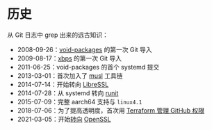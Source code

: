 # 历史

从 Git 日志中 grep 出来的远古知识：

- 2008-09-26：[void-packages](https://github.com/void-linux/void-packages) 的第一次 Git 导入
- 2009-08-17：[xbps](https://github.com/void-linux/xbps) 的第一次 Git 导入
- 2011-06-25：void-packages 的首个 systemd 提交
- 2013-03-01：首次加入了 [musl](https://musl.libc.org/) 工具链
- 2014-07-14：开始转向 [LibreSSL](https://www.libressl.org/)
- 2014-07-28：从 systemd 转向 [runit](http://smarden.org/runit/)
- 2015-07-09：完整 aarch64 支持与 `linux4.1`
- 2018-07-06：为了提高透明度，首次用 [Terraform 管理 GitHub 权限](https://github.com/void-linux/void-infrastructure/tree/master/terraform)
- 2021-03-05：开始[转向](https://github.com/void-linux/void-packages/commit/d90dba0ae27c4bb22cbb1722f70e4ed6d599e473) [OpenSSL](https://www.openssl.org/)

